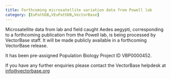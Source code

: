 ```yaml
---
title: Forthcoming microsatellite variation data from Powell lab
category: [EuPathDB,VEuPathDB,VectorBase]
---
```

Microsatellite data from lab and field caught Aedes aegypti, corresponding to a forthcoming publication from the Powell lab, is being processed by VectorBase staff. It will be made publicly available in a forthcoming VectorBase release.

It has been pre-assigned Population Biology Project ID VBP0000452.

If you have any further enquiries please contact the VectorBase helpdesk at info@vectorbase.org
